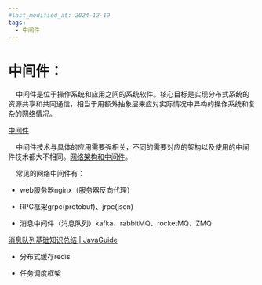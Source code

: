 ```yaml
---
#last_modified_at: 2024-12-19
tags:
  - 中间件
---
```

# 中间件：

    中间件是位于操作系统和应用之间的系统软件。核心目标是实现分布式系统的资源共享和共同通信，相当于用额外抽象层来应对实际情况中异构的操作系统和复杂的网络情况。

[中间件](https://www.zhihu.com/question/19730582/answer/1663627873)

    中间件技术与具体的应用需要强相关，不同的需要对应的架构以及使用的中间件技术都大不相同。[网络架构和中间件](https://www.zhihu.com/question/19730582/answer/1768682017)。

    常见的网络中间件有：

+ web服务器nginx（服务器反向代理）

+ RPC框架grpc(protobuf)、jrpc(json)

+ 消息中间件（消息队列）kafka、rabbitMQ、rocketMQ、ZMQ

[消息队列基础知识总结 | JavaGuide](https://javaguide.cn/high-performance/message-queue/message-queue.html#%E4%BB%80%E4%B9%88%E6%98%AF%E6%B6%88%E6%81%AF%E9%98%9F%E5%88%97)

+ 分布式缓存redis

+ 任务调度框架
